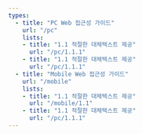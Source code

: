 ```yaml
---
types:
  - title: "PC Web 접근성 가이드"
    url: "/pc"
    lists:
    - title: "1.1 적절한 대체텍스트 제공"
      url: "/pc/1.1.1"
    - title: "1.1 적절한 대체텍스트 제공"
      url: "/pc/1.1.1"
  - title: "Mobile Web 접근성 가이드"
    url: "/mobile"
    lists:
    - title: "1.1 적절한 대체텍스트 제공"
      url: "/mobile/1.1"
    - title: "1.1 적절한 대체텍스트 제공"
      url: "/pc/1.1.1"
---
```

